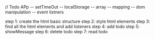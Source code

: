 // Todo APp
-- setTimeOut
-- localStorage
-- array
-- mapping
-- dom manipulation
-- event listners

step 1: create the html basic structure
step 2: style html elements
step 3: find all the html elements and add listeners
step 4: add todo
step 5: showMessage
step 6: delete todo
step 7: read todo
